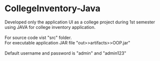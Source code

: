 # CollegeInventory-Java
Developed only the application UI as a college project during 1st semester using JAVA for college inventory application.
<br></br>
For source code vist "src" folder.<br>
For executable application JAR file "out>>artifacts>>OOP.jar"
</br>
<br> Default username and password is "admin" and "admin123"</br>
